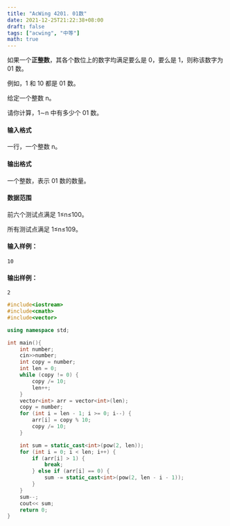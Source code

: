 ```yaml
---
title: "AcWing 4201. 01数"
date: 2021-12-25T21:22:38+08:00
draft: false
tags: ["acwing", "中等"]
math: true
---
```


如果一个**正整数**，其各个数位上的数字均满足要么是 0，要么是 1，则称该数字为 01 数。

例如，1 和 10 都是 01 数。

给定一个整数 n。

请你计算，1∼n 中有多少个 01 数。

<!--more-->

#### 输入格式

一行，一个整数 n。

#### 输出格式

一个整数，表示 01 数的数量。

#### 数据范围

前六个测试点满足 1≤n≤100。

所有测试点满足 1≤n≤109。

#### 输入样例：

```
10
```

#### 输出样例：

```
2
```

```cpp
#include<iostream>
#include<cmath>
#include<vector>

using namespace std;

int main(){
    int number;
    cin>>number;
    int copy = number;
    int len = 0;
    while (copy != 0) {
        copy /= 10;
        len++;
    }
    vector<int> arr = vector<int>(len);
    copy = number;
    for (int i = len - 1; i >= 0; i--) {
        arr[i] = copy % 10;
        copy /= 10;
    }

    int sum = static_cast<int>(pow(2, len));
    for (int i = 0; i < len; i++) {
        if (arr[i] > 1) {
            break;
        } else if (arr[i] == 0) {
            sum -= static_cast<int>(pow(2, len - i - 1));
        }
    }
    sum--;
    cout<< sum;
    return 0;
}
```
